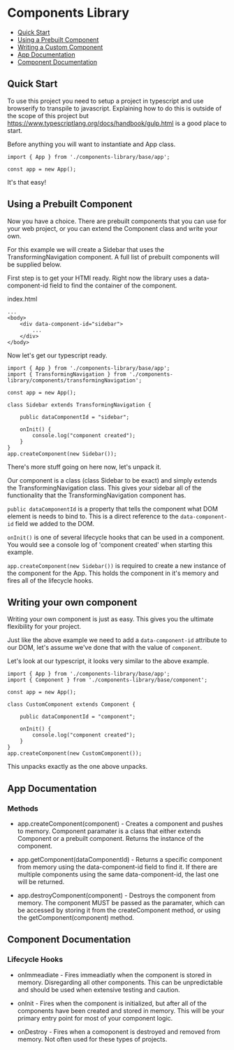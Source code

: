 # Components Library

- [Quick Start](#quickStart)
- [Using a Prebuilt Component](#prebuiltComponent)
- [Writing a Custom Component](#customComponent)
- [App Documentation](#appDocs)
- [Component Documentation](#componentDocs)

<a name="quickStart"></a>

## Quick Start

To use this project you need to setup a project in typescript and use browserify to transpile to javascript. Explaining how to do this is outside of the scope of this project but https://www.typescriptlang.org/docs/handbook/gulp.html is a good place to start.

Before anything you will want to instantiate and App class.

```
import { App } from './components-library/base/app';

const app = new App();
```

It's that easy!

<a name="prebuiltComponent"></a>

## Using a Prebuilt Component

Now you have a choice. There are prebuilt components that you can use for your web project, or you can extend the Component class and write your own.

For this example we will create a Sidebar that uses the TransformingNavigation component. A full list of prebuilt components will be supplied below.

First step is to get your HTMl ready. Right now the library uses a data-component-id field to find the container of the component.

index.html

```
...
<body>
    <div data-component-id="sidebar">
        ...
    </div>
</body>
```

Now let's get our typescript ready.

```
import { App } from './components-library/base/app';
import { TransformingNavigation } from './components-library/components/transformingNavigation';

const app = new App();

class Sidebar extends TransformingNavigation {

    public dataComponentId = "sidebar";

    onInit() {
        console.log("component created");
    }
}
app.createComponent(new Sidebar());
```

There's more stuff going on here now, let's unpack it.

Our component is a class (class Sidebar to be exact) and simply extends the TransformingNavigation class. This gives your sidebar all of the functionality that the TransformingNavigation component has.

`public dataComponentId` is a property that tells the component what DOM element is needs to bind to. This is a direct reference to the `data-component-id` field we added to the DOM.

`onInit()` is one of several lifecycle hooks that can be used in a component. You would see a console log of 'component created' when starting this example.

`app.createComponent(new Sidebar())` is required to create a new instance of the component for the App. This holds the component in it's memory and fires all of the lifecycle hooks.

<a name="customComponent"></a>

## Writing your own component

Writing your own component is just as easy. This gives you the ultimate flexibility for your project.

Just like the above example we need to add a `data-component-id` attribute to our DOM, let's assume we've done that with the value of `component`.

Let's look at our typescript, it looks very similar to the above example.

```
import { App } from './components-library/base/app';
import { Component } from './components-library/base/component';

const app = new App();

class CustomComponent extends Component {

    public dataComponentId = "component";

    onInit() {
        console.log("component created");
    }
}
app.createComponent(new CustomComponent());
```

This unpacks exactly as the one above unpacks.

<a name="appDocs"></a>

## App Documentation

### Methods

- app.createComponent(component) - Creates a component and pushes to memory. Component paramater is a class that either extends Component or a prebuilt component. Returns the instance of the component.

- app.getComponent(dataComponentId) - Returns a specific component from memory using the data-component-id field to find it. If there are multiple components using the same data-component-id, the last one will be returned.

- app.destroyComponent(component) - Destroys the component from memory. The component MUST be passed as the paramater, which can be accessed by storing it from the createComponent method, or using the getComponent(component) method.

<a name="componentDocs"></a>

## Component Documentation

### Lifecycle Hooks

- onImmeadiate - Fires immeadiatly when the component is stored in memory. Disregarding all other components. This can be unpredictable and should be used when extensive testing and caution.

- onInit - Fires when the component is initialized, but after all of the components have been created and stored in memory. This will be your primary entry point for most of your component logic.

- onDestroy - Fires when a comoponent is destroyed and removed from memory. Not often used for these types of projects.
